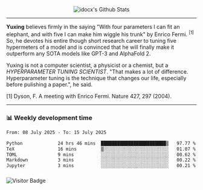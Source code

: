 <div align="center">
    <img align="center" src="https://github-readme-stats.vercel.app/api?username=idocx&show_icons=true&count_private=true&hide_border=true" alt="idocx's Github Stats"></img>
</div>

---

**Yuxing** believes firmly in the saying "With four parameters I can fit an elephant, and with five I can make him wiggle his trunk" by Enrico Fermi. <sup>[1]</sup> So, he devotes his entire though short research career to tuning five hypermeters of a model and is convinced that he will finally make it outperform any SOTA models like GPT-3 and AlphaFold 2.

Yuxing is not a computer scientist, a physicist or a chemist, but a *HYPERPARAMETER TUNING SCIENTIST*. "That makes a lot of difference. Hyperparameter tuning is the technique that changes our life, especially before pulishing a paper.", he said.

[1] Dyson, F. A meeting with Enrico Fermi. Nature 427, 297 (2004).


---

### 📊 Weekly development time
<!--START_SECTION:waka-->

```txt
From: 08 July 2025 - To: 15 July 2025

Python             24 hrs 46 mins  ████████████████████████▒   97.77 %
TeX                16 mins         ▒░░░░░░░░░░░░░░░░░░░░░░░░   01.07 %
TOML               9 mins          ░░░░░░░░░░░░░░░░░░░░░░░░░   00.62 %
Markdown           3 mins          ░░░░░░░░░░░░░░░░░░░░░░░░░   00.22 %
Jupyter            3 mins          ░░░░░░░░░░░░░░░░░░░░░░░░░   00.21 %
```

<!--END_SECTION:waka-->

### 

![Visitor Badge](https://visitor-badge.laobi.icu/badge?page_id=idocx.idocx)